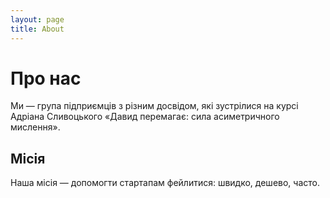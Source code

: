 ```yaml
---
layout: page
title: About
---
```


# Про нас

Ми — група підприємців з різним досвідом, які зустрілися на курсі Адріана Сливоцького «Давид перемагає: сила асиметричного мислення».

## Місія

Наша місія — допомогти стартапам фейлитися: швидко, дешево, часто.
